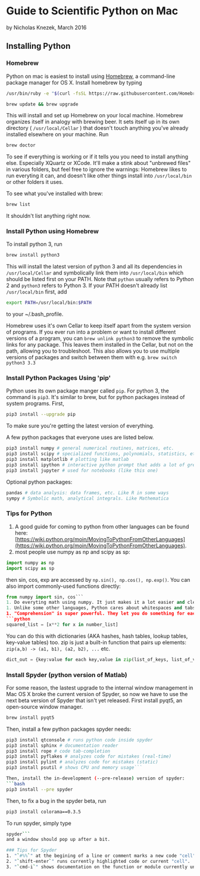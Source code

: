 # Guide to Scientific Python on Mac
by Nicholas Knezek, March 2016

## Installing Python
### Homebrew
Python on mac is easiest to install using [Homebrew](http://brew.sh), a command-line package manager for OS X. Install homebrew by typing

```bash 
/usr/bin/ruby -e "$(curl -fsSL https://raw.githubusercontent.com/Homebrew/install/master/install)"
```

```bash
brew update && brew upgrade
```

This will install and set up Homebrew on your local machine. Homebrew organizes itself in analogy with brewing beer. It sets itself up in its own directory ( `/usr/local/Cellar` ) that doesn't touch anything you've already installed elsewhere on your machine. Run 

```bash
brew doctor
```

To see if everything is working or if it tells you you need to install anything else. Especially XQuartz or XCode. It'll make a stink about "unbrewed files" in various folders, but feel free to ignore the warnings: Homebrew likes to run everyting it can, and doesn't like other things install into `/usr/local/bin` or other folders it uses.

To see what you've installed with brew:

```bash
brew list
```

It shouldn't list anything right now. 

### Install Python using Homebrew
To install python 3, run

```bash
brew install python3
``` 

This will install the latest version of python 3 and all its dependencies in `/usr/local/Cellar` and symbolically link them into `/usr/local/bin` which should be listed first on your PATH. Note that `python` usually refers to Python 2 and `python3` refers to Python 3. If your PATH doesn't already list `/usr/local/bin` first, add

```bash
export PATH=/usr/local/bin:$PATH
```

to your ~/.bash_profile.

Homebrew uses it's own Cellar to keep itself apart from the system version of programs. If you ever run into a problem or want to install different versions of a program, you can `brew unlink python3` to remove the symbolic links for any package. This leaves them installed in the Cellar, but not on the path, allowing you to troubleshoot. This also allows you to use multiple versions of packages and switch between them with e.g. `brew switch python3 3.3`

### Install Python Packages Using 'pip'

Python uses its own package manger called `pip`. For python 3, the command is `pip3`. It's similar to brew, but for python packages instead of system programs. First,

```bash
pip3 install --upgrade pip
```

To make sure you're getting the latest version of everything.

A few python packages that everyone uses are listed below.

```bash
pip3 install numpy # general numerical routines, matrices, etc.
pip3 install scipy # specialized functions, polynomials, statistics, etc. 
pip3 install matplotlib # plotting like matlab
pip3 install ipython # interactive python prompt that adds a lot of great things
pip3 install jupyter # used for notebooks (like this one)
```

Optional python packages:
```bash
pandas # data analysis: data frames, etc. Like R in some ways
sympy # Symbolic math, analytical integrals. Like Mathematica
```

### Tips for Python
1. A good guide for coming to python from other languages can be found here: [https://wiki.python.org/moin/MovingToPythonFromOtherLanguages](https://wiki.python.org/moin/MovingToPythonFromOtherLanguages).
1. most people use numpy as np and scipy as sp:
```python 
import numpy as np
import scipy as sp
```
then sin, cos, exp are accessed by `np.sin(), np.cos(), np.exp()`. You can also import commonly-used functions directly:
```python 
from numpy import sin, cos```
1. Do everyting math using numpy. It just makes it a lot easier and clearer. 
1. Unlike some other languages, Python cares about whitespaces and tabs vs spaces. You have to make sure indentations line up or things won't work properly. This is the equivalent of forgetting a closin bracket in other languages.
1. "Comprehension" is super powerful. They let you do something for each item of a dictionary or list on one line. For example, if you want to get a list of the squares of numbers, you can type:
```python 
squared_list = [x**2 for x in number_list]
```
You can do this with dictionaries (AKA hashes, hash tables, lookup tables, key-value tables) too. zip is just a built-in function that pairs up elements: `zip(a,b) -> (a1, b1), (a2, b2), ...` etc. 
```python
dict_out = {key:value for each key,value in zip(list_of_keys, list_of_values)}
```


### Install Spyder (python version of Matlab)

For some reason, the lastest upgrade to the internal window management in Mac OS X broke the current version of Spyder, so now we have to use the next beta version of Spyder that isn't yet released. First install pyqt5, an open-source window manager. 
```bash
brew install pyqt5
```

Then, install a few python packages spyder needs:
```bash
pip3 install qtconsole # runs python code inside spyder
pip3 install sphinx # documentation reader
pip3 install rope # code tab-completion
pip3 install pyflakes # analyzes code for mistakes (real-time)
pip3 install pylint # analyzes code for mistakes (static)
pip3 install psutil # shows CPU and memory usage```

Then, install the in-development (--pre-release) version of spyder:
```bash 
pip3 install --pre spyder
```

Then, to fix a bug in the spyder beta, run
```bash
pip3 install colorama==0.3.5
```

To run spyder, simply type
```bash
spyder```
and a window should pop up after a bit. 

### Tips for Spyder
1. "`#%%`" at the begining of a line or comment marks a new code "cell". This allows you to split your script into chunks to run individually.
2. "`shift-enter`" runs currently highlighted code or current "cell". 
3. "`cmd-i`" shows documentation on the function or module currently under the cursor. 